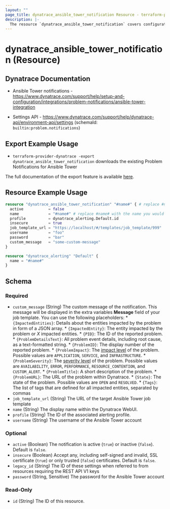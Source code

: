 ```yaml
---
layout: ""
page_title: dynatrace_ansible_tower_notification Resource - terraform-provider-dynatrace"
description: |-
  The resource `dynatrace_ansible_tower_notification` covers configuration problem notifications sent to Ansible Tower
---
```


# dynatrace_ansible_tower_notification (Resource)

## Dynatrace Documentation

- Ansible Tower notifications - https://www.dynatrace.com/support/help/setup-and-configuration/integrations/problem-notifications/ansible-tower-integration

- Settings API - https://www.dynatrace.com/support/help/dynatrace-api/environment-api/settings (schemaId: `builtin:problem.notifications`)

## Export Example Usage

- `terraform-provider-dynatrace -export dynatrace_ansible_tower_notification` downloads the existing Problem Notifications for Ansible Tower

The full documentation of the export feature is available [here](https://registry.terraform.io/providers/dynatrace-oss/dynatrace/latest/docs/guides/export-v2).

## Resource Example Usage

```terraform
resource "dynatrace_ansible_tower_notification" "#name#" { # replace #name# with the name you would like your resource be known within your Terraform Module
  active           = false
  name             = "#name#" # replace #name# with the name you would like your entry to be displayed within the Dynatrace Web UI
  profile          = dynatrace_alerting.Default.id
  insecure         = true
  job_template_url = "https://localhost/#/templates/job_template/999"
  username         = "foo"
  password         = "bar"
  custom_message   = "some-custom-message"
}

resource "dynatrace_alerting" "Default" {
  name = "#name#"
}
```

<!-- schema generated by tfplugindocs -->
## Schema

### Required

- `custom_message` (String) The custom message of the notification. This message will be displayed in the extra variables **Message** field of your job template. You can use the following placeholders:  * `{ImpactedEntities}`: Details about the entities impacted by the problem in form of a JSON array.  * `{ImpactedEntity}`: The entity impacted by the problem or *X* impacted entities.  * `{PID}`: The ID of the reported problem.  * `{ProblemDetailsText}`: All problem event details, including root cause, as a text-formatted string.  * `{ProblemID}`: The display number of the reported problem.  * `{ProblemImpact}`: The [impact level](https://www.dynatrace.com/support/help/shortlink/impact-analysis) of the problem. Possible values are `APPLICATION`, `SERVICE`, and `INFRASTRUCTURE`.  * `{ProblemSeverity}`: The [severity level](https://www.dynatrace.com/support/help/shortlink/event-types) of the problem. Possible values are `AVAILABILITY`, `ERROR`, `PERFORMANCE`, `RESOURCE_CONTENTION`, and `CUSTOM_ALERT`.  * `{ProblemTitle}`: A short description of the problem.  * `{ProblemURL}`: The URL of the problem within Dynatrace.  * `{State}`: The state of the problem. Possible values are `OPEN` and `RESOLVED`.  * `{Tags}`: The list of tags that are defined for all impacted entities, separated by commas
- `job_template_url` (String) The URL of the target Ansible Tower job template
- `name` (String) The display name within the Dynatrace WebUI.
- `profile` (String) The ID of the associated alerting profile.
- `username` (String) The username of the Ansible Tower account

### Optional

- `active` (Boolean) The notification is active (`true`) or inactive (`false`). Default is `false`.
- `insecure` (Boolean) Accept any, including self-signed and invalid, SSL certificate (`true`) or only trusted (`false`) certificates. Default is `false`.
- `legacy_id` (String) The ID of these settings when referred to from resources requiring the REST API V1 keys
- `password` (String, Sensitive) The password for the Ansible Tower account

### Read-Only

- `id` (String) The ID of this resource.
 